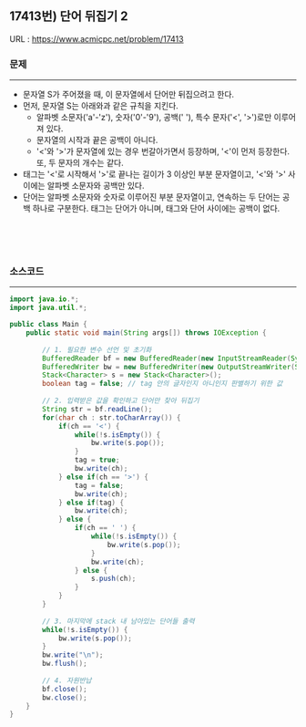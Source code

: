 ## 17413번) 단어 뒤집기 2
URL : <https://www.acmicpc.net/problem/17413>

### 문제
***
* 문자열 S가 주어졌을 때, 이 문자열에서 단어만 뒤집으려고 한다.
* 먼저, 문자열 S는 아래와과 같은 규칙을 지킨다.
  * 알파벳 소문자('a'-'z'), 숫자('0'-'9'), 공백(' '), 특수 문자('<', '>')로만 이루어져 있다.
  * 문자열의 시작과 끝은 공백이 아니다.
  * '<'와 '>'가 문자열에 있는 경우 번갈아가면서 등장하며, '<'이 먼저 등장한다. 또, 두 문자의 개수는 같다.
* 태그는 '<'로 시작해서 '>'로 끝나는 길이가 3 이상인 부분 문자열이고, '<'와 '>' 사이에는 알파벳 소문자와 공백만 있다. 
* 단어는 알파벳 소문자와 숫자로 이루어진 부분 문자열이고, 연속하는 두 단어는 공백 하나로 구분한다. 태그는 단어가 아니며, 태그와 단어 사이에는 공백이 없다.

<br/><br/><br/>

### 소스코드
***
````java
import java.io.*;
import java.util.*;

public class Main {
	public static void main(String args[]) throws IOException {
		
		// 1. 필요한 변수 선언 및 초기화
		BufferedReader bf = new BufferedReader(new InputStreamReader(System.in));
		BufferedWriter bw = new BufferedWriter(new OutputStreamWriter(System.out));
		Stack<Character> s = new Stack<Character>();
		boolean tag = false; // tag 안의 글자인지 아니인지 판별하기 위한 값
		
		// 2. 입력받은 값을 확인하고 단어만 찾아 뒤집기
		String str = bf.readLine();
		for(char ch : str.toCharArray()) {
			if(ch == '<') { 
				while(!s.isEmpty()) {
					bw.write(s.pop());
				}
				tag = true;
				bw.write(ch);
			} else if(ch == '>') {
				tag = false;
				bw.write(ch);
			} else if(tag) {
				bw.write(ch);
			} else {
				if(ch == ' ') {
					while(!s.isEmpty()) {
						bw.write(s.pop());
					}
					bw.write(ch);
				} else {
					s.push(ch);
				}
			}
		}
		
		// 3. 마지막에 stack 내 남아있는 단어들 출력
		while(!s.isEmpty()) {
			bw.write(s.pop());
		}
		bw.write("\n");
		bw.flush();
		
		// 4. 자원반납
		bf.close();
		bw.close();
	}
}
````
